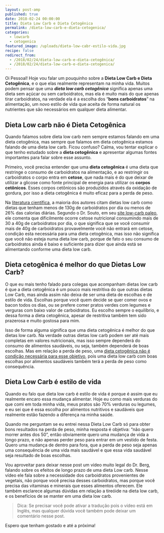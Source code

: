 ```yaml
---
layout: post-amp
published: true
date: 2018-02-24 00:00:00
title: Dieta Low Carb e Dieta Cetogênica
permalink: /dieta-low-carb-e-dieta-cetogenica/
categories:
  - lowcarb
  - cetogenica
featured_image: /uploads/dieta-low-cabr-estilo-vida.jpg
recipe: false
redirect_from: 
  - /2018/02/24/dieta-low-carb-e-dieta-cetogênica/
  - /2018/02/24/dieta-low-carb-e-dieta-cetogenica/
---
```


Oi Pessoal! Hoje vou falar um pouquinho sobre a&nbsp;**Dieta Low Carb e Dieta Cetog&ecirc;nica**, e o que elas realmente representam na minha vida. Muitos podem pensar que uma ***dieta low carb cetog&ecirc;nica*** significa apenas uma dieta sem a&ccedil;&uacute;car ou sem carboidratos, mas ela &eacute; muito mais do que apenas tirar carboidratos, na verdade ela &eacute; a escolha dos “**bons carboidratos**” na alimenta&ccedil;&atilde;o, um novo estilo de vida que aceita de forma natural os nutrientes que s&atilde;o necess&aacute;rios em qualquer dieta alimentar.

<amp-img width="600" height="300" layout="responsive" src="/uploads/versions/dieta-low-cabr-estilo-vida-saudavel-1---x----1560-1049x---.jpg"></amp-img>

<amp-instagram data-shortcode="BjclEYHFhEf"
  data-captioned
  width="1"
  height="1"
  layout="responsive">
</amp-instagram>

<amp-instagram data-shortcode="Bj5w-GmF594"
  data-captioned
  width="1"
  height="1"
  layout="responsive">
</amp-instagram>

## Dieta Low carb n&atilde;o &eacute; Dieta Cetog&ecirc;nica

Quando falamos sobre dieta low carb nem sempre estamos falando em uma dieta cetog&ecirc;nica, mas sempre que falamos em dieta cetog&ecirc;nica estamos falando de uma dieta low carb. Ficou confuso? Calma, vou tentar explicar o que tenho estudado sobre a **dieta cetog&ecirc;nica** e apresentar algumas fontes importantes para falar sobre esse assunto.

Primeiro, voc&ecirc; precisa entender que uma&nbsp;**dieta cetog&ecirc;nica** &eacute; uma dieta que restringe o consumo de carboidratos na alimenta&ccedil;&atilde;o, e ao restringir os carboidratos o corpo entra em **cetose**, que nada mais &eacute; do que deixar de utilizar a glicose como fonte principal de energia para utilizar os **corpos cet&ocirc;nicos**. Esses corpos cet&ocirc;nicos s&atilde;o produzidos atrav&eacute;s da oxida&ccedil;&atilde;o de gordura, por isso a dieta cetog&ecirc;nica &eacute; muito eficaz para a perda de peso.

Na [literatura cient&iacute;fica](http://www.nutritionjrnl.com/article/S0899-9007(14)00332-3/fulltext), a maioria dos autores citam dietas low carb como dietas que tenham menos de 130g de carboidratos por dia ou menos de 26% das calorias di&aacute;rias. Segundo o Dr. Souto, em seu [site low-carb paleo](http://www.lowcarb-paleo.com.br/2017/10/cetose.html), ele comenta que dificilmente ocorre cetose nutricional consumindo mais de 30 a 40g de carboidratos por dia, o que significa que se voc&ecirc; consumir mais de 40g de carboidratos provavelmente voc&ecirc; n&atilde;o entrar&aacute; em cetose, condi&ccedil;&atilde;o esta necess&aacute;ria para uma dieta cetog&ecirc;nica, mas isso n&atilde;o significa que voc&ecirc; n&atilde;o esteja numa dieta low carb, porque de fato o seu consumo de carboidratos ainda &eacute; baixo e suficiente para dizer que ainda est&aacute; se alimentando conforme uma dieta low carb.

## Dieta cetog&ecirc;nica &eacute; melhor do que Dietas Low Carb?

O que eu mais tenho falado para colegas que acompanham dietas low carb &eacute; que a dieta cetog&ecirc;nica &eacute; um pouco mais restritiva do que outras dietas Low Carb, mas ainda assim n&atilde;o deixa de ser uma dieta de escolhas e de estilo de vida. Escolhas porque voc&ecirc; quem decide se quer comer ovos e bacon todos os dias, ou se prefere comer pratos verdes com legumes e verguras com baixo valor de carboidratos. Eu escolho sempre o equil&iacute;brio, e dessa forma a dieta cetog&ecirc;nica, apesar de restritiva tamb&eacute;m tem sido prazerosa e muito gostosa para mim.

<amp-instagram data-shortcode="BfoyZe3HSD1"
  data-captioned
  width="1"
  height="1"
  layout="responsive">
</amp-instagram>

<amp-instagram data-shortcode="BisHNdQFzuD"
  data-captioned
  width="1"
  height="1"
  layout="responsive">
</amp-instagram>

Isso de forma alguma significa que uma dieta cetog&ecirc;nica &eacute; melhor do que dietas low carb. Na verdade outras dietas low carb podem ser at&eacute; mais completas em valores nutricionais, mas isso sempre depender&aacute; do consumo de alimentos saud&aacute;veis, ou seja, tamb&eacute;m depender&aacute; de boas escolhas. Mas em rela&ccedil;&atilde;o a perda de peso, uma [dieta cetog&ecirc;nica n&atilde;o &eacute; condi&ccedil;&atilde;o necess&aacute;ria para esse objetivo](http://www.lowcarb-paleo.com.br/2017/10/cetose.html), pois uma dieta low carb com boas escolhas por alimentos saud&aacute;veis tamb&eacute;m ter&aacute; a perda de peso como consequ&ecirc;ncia.

<amp-img width="600" height="300" layout="responsive" src="/uploads/versions/prato-low-carb-cetogenica-verduras-legumes---x----1560-870x---.jpg"></amp-img>

## Dieta Low Carb &eacute; estilo de vida

Quando eu falo que dieta low carb &eacute; estilo de vida &eacute; porque &eacute; assim que eu realmente encaro essa mudan&ccedil;a alimentar. Hoje eu como mais verduras do que comi em toda minha vida, meus pratos s&atilde;o 70% verduras ou legumes, e eu sei que &eacute; essa escolha por alimentos nutritivos e saud&aacute;veis que realmente est&atilde;o fazendo a diferen&ccedil;a na minha sa&uacute;de.

Quando me perguntam se eu entrei nessa Dieta Low Carb s&oacute; para obter bons resultados na perda de peso, minha resposta &eacute; objetiva: “n&atilde;o quero morrer antes dos 50”, ent&atilde;o obviamente quero uma mudan&ccedil;a de vida a longo prazo, e n&atilde;o apenas perder peso para entrar em um vestido de festa. Quero uma mudan&ccedil;a de dentro para fora, que a perda de peso seja apenas uma consequ&ecirc;ncia de uma vida mais saud&aacute;vel e que essa vida saud&aacute;vel seja resultado de boas escolhas.

<amp-img width="600" height="300" layout="responsive" src="/uploads/versions/20180219-130847-1---x----1560-1170x---.jpg"></amp-img>

<amp-instagram data-shortcode="BiubNgTFcVn"
  data-captioned
  width="1"
  height="1"
  layout="responsive">
</amp-instagram>

<amp-instagram data-shortcode="BjLPd7rlxqA"
  data-captioned
  width="1"
  height="1"
  layout="responsive">
</amp-instagram>


Vou aproveitar para deixar nesse post um v&iacute;deo muito legal do Dr. Berg, falando sobre os efeitos de longo prazo de uma dieta Low carb. Nesse v&iacute;deo ele fala sobre a necessidade dos carboidratos provenientes de vegetais, n&atilde;o porque voc&ecirc; precisa desses carboidratos, mas porque voc&ecirc; precisa das vitaminas e minerais que esses alimentos oferecem. Ele tamb&eacute;m esclarece algumas d&uacute;vidas em rela&ccedil;&atilde;o a tire&oacute;ide na dieta low carb, e os benef&iacute;cios de se manter em uma dieta low carb.

<amp-youtube data-videoid="bFLM55uvL9U" layout="responsive" width="480" height="270"></amp-youtube>

> Dica: Se precisar voc&ecirc; pode ativar a tradu&ccedil;&atilde;o pois o v&iacute;deo est&aacute; em Ingl&ecirc;s, mas qualquer d&uacute;vida voc&ecirc; tamb&eacute;m pode deixar um coment&aacute;rio nesse post.

Espero que tenham gostado e at&eacute; a pr&oacute;xima!